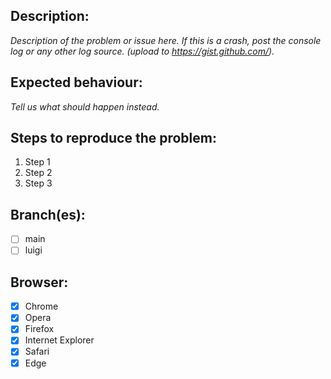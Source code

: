 ## Description:

*Description of the problem or issue here.*
*If this is a crash, post the console log or any other log source. (upload to https://gist.github.com/).*

## Expected behaviour:

*Tell us what should happen instead.*

## Steps to reproduce the problem:

1. Step 1   
2. Step 2
3. Step 3

## Branch(es):

* [ ] main
* [ ] luigi

## Browser: 

* [x] Chrome 
* [x] Opera 
* [x] Firefox 
* [x] Internet Explorer
* [x] Safari
* [x] Edge
